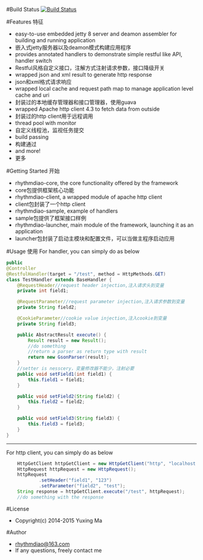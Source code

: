 #Build Status
[![Build Status](https://travis-ci.org/rhythmdiao/rhythmdiao-java-base.svg?branch=master)](https://travis-ci.org/rhythmdiao/rhythmdiao-java-base)

#Features 特征
*   easy-to-use embedded jetty 8 server and deamon assembler for building and running application
*   嵌入式jetty服务器以及deamon模式构建应用程序
*   provides annotated handlers to demonstrate simple restful like API, handler switch
*   Restful风格自定义接口，注解方式注射请求参数，接口降级开关
*   wrapped json and xml result to generate http response
*   json和xml格式请求响应
*   wrapped local cache and request path map to manage application level cache and uri
*   封装过的本地缓存管理器和接口管理器，使用guava
*   wrapped Apache http client 4.3 to fetch data from outside
*   封装过的http client用于远程调用
*   thread pool with monitor
*   自定义线程池，监视任务提交
*   build passing
*   构建通过
*   and more!
*   更多

#Getting Started 开始
*   rhythmdiao-core, the core functionality offered by the framework
*   core包提供框架核心功能
*   rhythmdiao-client, a wrapped module of apache http client
*   client包封装了一个http client
*   rhythmdiao-sample, example of handlers
*   sample包提供了框架接口样例
*   rhythmdiao-launcher, main module of the framework, launching it as an application 
*   launcher包封装了启动主模块和配置文件，可以当做主程序启动应用   

#Usage 使用
For handler, you can simply do as below
```java
public
@Controller
@RestfulHandler(target = "/test", method = HttpMethods.GET)
class TestHandler extends BaseHandler {
    @RequestHeader//request header injection,注入请求头到变量
    private int field1;

    @RequestParameter//request parameter injection,注入请求参数到变量
    private String field2;

    @CookieParameter//cookie value injection,注入cookie到变量
    private String field3;

    public AbstractResult execute() {
        Result result = new Result();
        //do something
        //return a parser as return type with result
        return new GsonParser(result);
    }
    //setter is nesscery，变量修改器不能少，注射必要
    public void setField1(int field1) {
        this.field1 = field1;
    }

    public void setField2(String field2) {
        this.field2 = field2;
    }

    public void setField3(String field3) {
        this.field3 = field3;
    }
}
```
--------------------
For http client, you can simply do as below
```java
    HttpGetClient httpGetClient = new HttpGetClient("http", "localhost:8080");
    HttpRequest httpRequest = new HttpRequest();
    httpRequest
            .setHeader("field1", "123")
            .setParameter("field2", "test");
    String response = httpGetClient.execute("/test", httpRequest);
    //do something with the response
```

#License
*   Copyright(c) 2014-2015 Yuxing Ma

#Author
*   rhythmdiao@163.com
*   If any questions, freely contact me